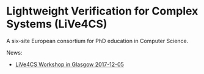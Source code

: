 # Lightweight Verification for Complex Systems (LiVe4CS)

A six-site European consortium for PhD education in Computer Science.

News:

* [LiVe4CS Workshop in Glasgow 2017-12-05](https://patrikja.github.io/LiVe4CS/2017-12)
